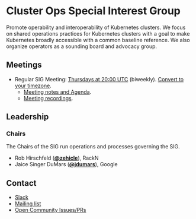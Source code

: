 <!---
This is an autogenerated file!

Please do not edit this file directly, but instead make changes to the
sigs.yaml file in the project root.

To understand how this file is generated, see https://git.k8s.io/community/generator/README.md
--->
# Cluster Ops Special Interest Group

Promote operability and interoperability of Kubernetes clusters. We focus on shared operations practices for Kubernetes clusters with a goal to make Kubernetes broadly accessible with a common baseline reference. We also organize operators as a sounding board and advocacy group.

## Meetings
* Regular SIG Meeting: [Thursdays at 20:00 UTC](https://zoom.us/j/297937771) (biweekly). [Convert to your timezone](http://www.thetimezoneconverter.com/?t=20:00&tz=UTC).
  * [Meeting notes and Agenda](https://docs.google.com/document/d/1IhN5v6MjcAUrvLd9dAWtKcGWBWSaRU8DNyPiof3gYMY/edit#).
  * [Meeting recordings](https://www.youtube.com/watch?v=7uyy37pCk4U&list=PL69nYSiGNLP3b38liicqy6fm2-jWT4FQR).

## Leadership

### Chairs
The Chairs of the SIG run operations and processes governing the SIG.

* Rob Hirschfeld (**[@zehicle](https://github.com/zehicle)**), RackN
* Jaice Singer DuMars (**[@jdumars](https://github.com/jdumars)**), Google

## Contact
* [Slack](https://kubernetes.slack.com/messages/sig-cluster-ops)
* [Mailing list](https://groups.google.com/forum/#!forum/kubernetes-sig-cluster-ops)
* [Open Community Issues/PRs](https://github.com/kubernetes/community/labels/sig%2Fcluster-ops)

<!-- BEGIN CUSTOM CONTENT -->

<!-- END CUSTOM CONTENT -->
